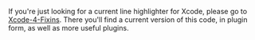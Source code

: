 

If you're just looking for a current line highlighter for Xcode, please go to <a href="https://github.com/davekeck/Xcode-4-Fixins">Xcode-4-Fixins</a>. 
There you'll find a current version of this code, in plugin form, as well as more useful plugins.








